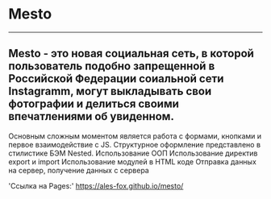 # Mesto 
----------
Mesto - это новая социальная сеть, в которой пользователь подобно запрещенной в Российской Федерации соиальной сети Instagramm, могут выкладывать свои фотографии и делиться своими впечатлениями об увиденном.
----------

Основным сложным моментом является работа с формами, кнопками и первое взаимодействие с JS.
Структурное оформление представлено в стилистике БЭМ Nested.
Использование ООП
Использование директив export и import
Использование модулей в HTML коде
Отправка данных на сервер, получение данных с сервера 

'Cсылка на Pages:' https://ales-fox.github.io/mesto/
